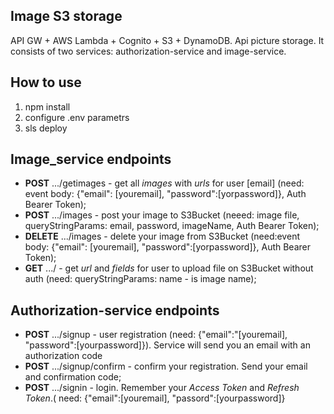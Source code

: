 ## Image S3 storage

API GW + AWS Lambda + Cognito + S3 + DynamoDB. Api picture storage. It consists of two services: authorization-service and image-service. 

## How to use

1) npm install
2) configure .env parametrs
3) sls deploy

## Image_service endpoints
- **POST** .../getimages - get all *images* with *urls* for user [email] (need: event body: {"email": [youremail], "password":[yorpassword]}, Auth Bearer Token);
- **POST** .../images - post your image to S3Bucket (neeed: image file, queryStringParams: email, password, imageName, Auth Bearer Token);
- **DELETE** .../images - delete your image from S3Bucket (need:event body: {"email": [youremail], "password":[yorpassword]}, Auth Bearer Token); 
- **GET** .../ - get *url* and *fields* for user to upload file on S3Bucket without auth (need: queryStringParams: name - is image name);

## Authorization-service endpoints
- **POST** .../signup - user registration (need: {"email":"[youremail], "password":[yourpassword]}). Service will send you an email with an authorization code
- **POST** .../signup/confirm - confirm your registration. Send your email and confirmation code;
- **POST** .../signin - login. Remember your *Access Token* and *Refresh Token*.( need: {"email":[youremail], "passord":[yourpassword]}
